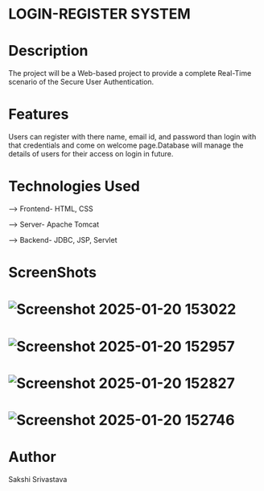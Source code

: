# LOGIN-REGISTER SYSTEM


# Description
The project will be a Web-based project to provide a complete Real-Time scenario of the Secure User Authentication. 


# Features

Users can register with there name, email id, and password than login with that credentials and come on welcome page.Database will manage the details of users for their access on login in future.


# Technologies Used
--> Frontend- HTML, CSS

--> Server- Apache Tomcat

--> Backend- JDBC, JSP,  Servlet


# ScreenShots

# ![Screenshot 2025-01-20 153022](https://github.com/user-attachments/assets/6a104f26-94ed-4a1b-aa95-fe92b9114c77)

# ![Screenshot 2025-01-20 152957](https://github.com/user-attachments/assets/7d94d12e-055d-44ca-ae0d-1ece3662a15f)

# ![Screenshot 2025-01-20 152827](https://github.com/user-attachments/assets/6a15f0ab-73d9-4472-aa78-68c3bbb8479f)

# ![Screenshot 2025-01-20 152746](https://github.com/user-attachments/assets/ac8e0193-4514-4128-a233-ee175b4bb747)


# Author
Sakshi Srivastava




